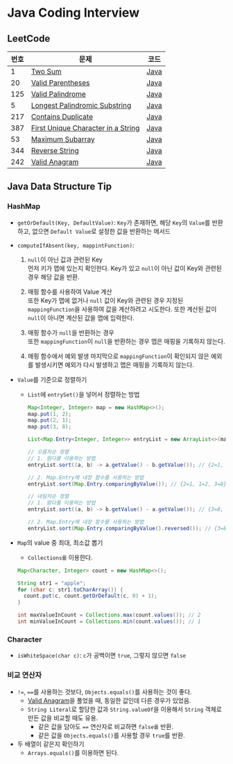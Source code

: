 # Java Coding Interview
## LeetCode

| 번호  | 문제                                                                                                      | 코드                                                                                                           |
|-----|---------------------------------------------------------------------------------------------------------|--------------------------------------------------------------------------------------------------------------|
| 1   | [Two Sum](https://leetcode.com/problems/two-sum/)                                                       | [Java](https://github.com/rldnrl/java-coding-interview/blob/main/src/leetcode/TwoSum.java)                   |
| 20  | [Valid Parentheses](https://leetcode.com/problems/valid-parentheses/)                                   | [Java](https://github.com/rldnrl/java-coding-interview/blob/main/src/leetcode/ValidParentheses.java)         |
| 125 | [Valid Palindrome](https://leetcode.com/problems/valid-palindrome/)                                     | [Java](https://github.com/rldnrl/java-coding-interview/blob/main/src/leetcode/ValidPalindrome.java)          |
| 5   | [Longest Palindromic Substring](https://leetcode.com/problems/longest-palindromic-substring/)           | [Java](https://github.com/rldnrl/java-coding-interview/blob/main/src/leetcode/LongPalindromicSubString.java) |
| 217 | [Contains Duplicate](https://leetcode.com/problems/contains-duplicate/)                                 | [Java](https://github.com/rldnrl/java-coding-interview/blob/main/src/leetcode/ContainsDuplicate.java)        |
| 387 | [First Unique Character in a String](https://leetcode.com/problems/first-unique-character-in-a-string/) | [Java](https://github.com/rldnrl/java-coding-interview/blob/main/src/leetcode/FirstUniqueCharacter.java)     |
| 53  | [Maximum Subarray](https://leetcode.com/problems/maximum-subarray/)                                     | [Java](https://github.com/rldnrl/java-coding-interview/blob/main/src/leetcode/MaximumSubarray.java)          |
| 344 | [Reverse String](https://leetcode.com/problems/reverse-string/)                                         | [Java](https://github.com/rldnrl/java-coding-interview/blob/main/src/leetcode/ReverseString.java)            |
| 242 | [Valid Anagram](https://leetcode.com/problems/valid-anagram/)                                           | [Java](https://github.com/rldnrl/java-coding-interview/blob/main/src/leetcode/ValidAnagram.java)             |

## Java Data Structure Tip
### HashMap
- `getOrDefault(Key, DefaultValue)`: `Key`가 존재하면, 해당 `Key`의 `Value`를 반환하고, 없으면 `Default Value`로 설정한 값을 반환하는 메서드
- `computeIfAbsent(key, mappintFunction)`:

  1. `null`이 아닌 값과 관련된 Key<br>
     먼저 키가 맵에 있는지 확인한다. Key가 있고 `null`이 아닌 값이 Key와 관련된 경우 해당 값을 반환.
     
  2. 매핑 함수를 사용하여 Value 계산<br>
     또한 Key가 맵에 없거나 `null` 값이 Key와 관련된 경우 지정된 `mappingFunction`을 사용하여 값을 계산하려고 시도한다. 또한 계산된 값이 `null`이 아니면 계산된 값을 맵에 입력한다.

  3. 매핑 함수가 `null`을 반환하는 경우<br>
     또한 `mappingFunction`이 `null`을 반환하는 경우 맵은 매핑을 기록하지 않는다.

  4. 매핑 함수에서 예외 발생
     마지막으로 `mappingFunction`이 확인되지 않은 예외를 발생시키면 예외가 다시 발생하고 맵은 매핑을 기록하지 않는다.
- `Value`를 기준으로 정렬하기
  - `List`에 `entrySet()`을 넣어서 정렬하는 방법
  
    ```java
    Map<Integer, Integer> map = new HashMap<>();
    map.put(1, 2);
    map.put(2, 1);
    map.put(3, 8);
    
    List<Map.Entry<Integer, Integer>> entryList = new ArrayList<>(map.entrySet());
    
    // 오름차순 정렬
    // 1. 람다를 이용하는 방법
    entryList.sort((a, b) -> a.getValue() - b.getValue()); // {2=1, 1=2, 3=8}
    
    // 2. Map.Entry에 내장 함수를 사용하는 방법
    entryList.sort(Map.Entry.comparingByValue()); // {2=1, 1=2, 3=8}
    
    // 내림차순 정렬
    // 1. 람다를 이용하는 방법
    entryList.sort((a, b) -> b.getValue() - a.getValue()); // {3=8, 1=2, 2=1}
    
    // 2. Map.Entry에 내장 함수를 사용하는 방법
    entryList.sort(Map.Entry.comparingByValue().reversed()); // {3=8, 1=2, 2=1}
    ```
- `Map`의 value 중 최대, 최소값 뽑기
  - `Collections를` 이용한다.
  ```java
  Map<Character, Integer> count = new HashMap<>();
  
  String str1 = "apple";
  for (char c: str1.toCharArray()) {
    count.put(c, count.getOrDefault(c, 0) + 1);
  }
  
  int maxValueInCount = Collections.max(count.values()); // 2
  int minValueInCount = Collections.min(count.values()); // 1
  ```

### Character
- `isWhiteSpace(char c)`: `c`가 공백이면 `true`, 그렇지 않으면 `false`

### 비교 연산자
- `!=`, `==`를 사용하는 것보다, `Objects.equals()`를 사용하는 것이 좋다.
  - [Valid Anagram](https://leetcode.com/problems/valid-anagram/)을 풀었을 때, 동일한 값인데 다른 경우가 있었음.
  - `String Literal`로 할당한 값과 `String.valueOf`을 이용해서 `String` 객체로 만든 값을 비교할 때도 유용.
    - 같은 값을 담아도 `==` 연산자로 비교하면 `false를` 반환.
    - 같은 값을 `Objects.equals()`를 사용할 경우 `true`를 반환.
- 두 배열이 같은지 확인하기
  - `Arrays.equals()`를 이용하면 된다.